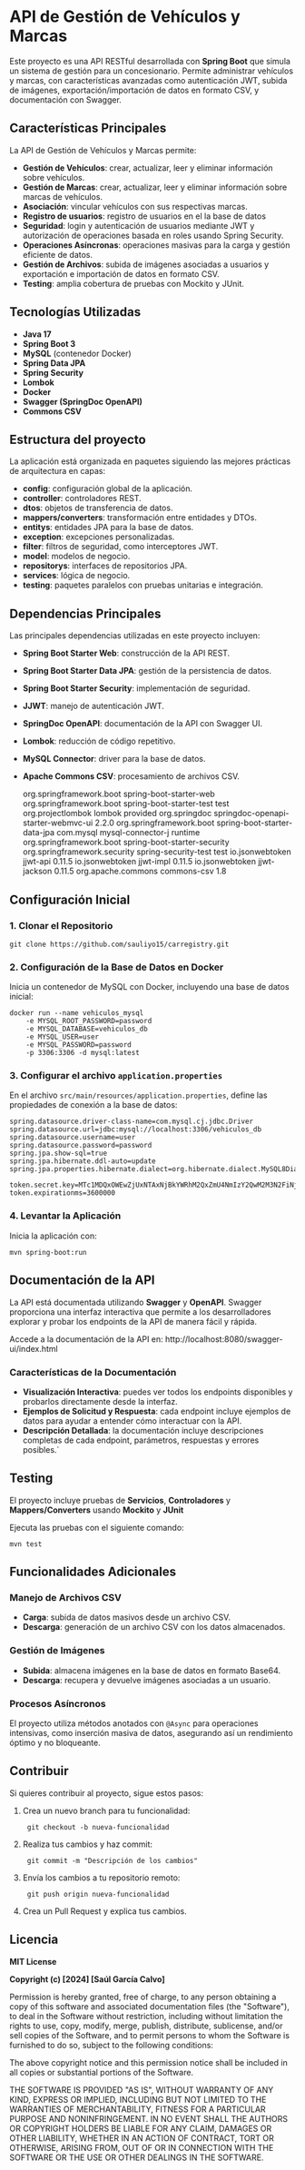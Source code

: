 # API de Gestión de Vehículos y Marcas

Este proyecto es una API RESTful desarrollada con **Spring Boot** que simula un sistema de gestión para un concesionario. Permite administrar vehículos y marcas, con características avanzadas como autenticación JWT, subida de imágenes, exportación/importación de datos en formato CSV, y documentación con Swagger.


## Características Principales

La API de Gestión de Vehículos y Marcas permite:

- **Gestión de Vehículos**: crear, actualizar, leer y eliminar información sobre vehículos.
- **Gestión de Marcas**: crear, actualizar, leer y eliminar información sobre marcas de vehículos.
- **Asociación**: vincular vehículos con sus respectivas marcas.
- **Registro de usuarios**: registro de usuarios en el la base de datos
- **Seguridad**: login y autenticación de usuarios mediante JWT y autorización de operaciones basada en roles usando Spring Security.
- **Operaciones Asíncronas**: operaciones masivas para la carga y gestión eficiente de datos.
- **Gestión de Archivos**: subida de imágenes asociadas a usuarios y exportación e importación de datos en formato CSV.
- **Testing**: amplia cobertura de pruebas con Mockito y JUnit.


## Tecnologías Utilizadas

- **Java 17**
- **Spring Boot 3**
- **MySQL** (contenedor Docker)
- **Spring Data JPA**
- **Spring Security**
- **Lombok**
- **Docker**
- **Swagger (SpringDoc OpenAPI)**
- **Commons CSV**


## Estructura del proyecto

La aplicación está organizada en paquetes siguiendo las mejores prácticas de arquitectura en capas:

- **config**: configuración global de la aplicación.
- **controller**: controladores REST.
- **dtos**: objetos de transferencia de datos.
- **mappers/converters**: transformación entre entidades y DTOs.
- **entitys**: entidades JPA para la base de datos.
- **exception**: excepciones personalizadas.
- **filter**: filtros de seguridad, como interceptores JWT.
- **model**: modelos de negocio.
- **repositorys**: interfaces de repositorios JPA.
- **services**: lógica de negocio.
- **testing**: paquetes paralelos con pruebas unitarias e integración.


## Dependencias Principales

Las principales dependencias utilizadas en este proyecto incluyen:

- **Spring Boot Starter Web**: construcción de la API REST.
- **Spring Boot Starter Data JPA**: gestión de la persistencia de datos.
- **Spring Boot Starter Security**: implementación de seguridad.
- **JJWT**: manejo de autenticación JWT.
- **SpringDoc OpenAPI**: documentación de la API con Swagger UI.
- **Lombok**: reducción de código repetitivo.
- **MySQL Connector**: driver para la base de datos.
- **Apache Commons CSV**: procesamiento de archivos CSV.


    <dependency>
        <groupId>org.springframework.boot</groupId>
        <artifactId>spring-boot-starter-web</artifactId>
    </dependency>
    
    <dependency>
        <groupId>org.springframework.boot</groupId>
        <artifactId>spring-boot-starter-test</artifactId>
        <scope>test</scope>
    </dependency>

    <dependency>
        <groupId>org.projectlombok</groupId>
        <artifactId>lombok</artifactId>
        <scope>provided</scope>
    </dependency>

    <dependency>
        <groupId>org.springdoc</groupId>
        <artifactId>springdoc-openapi-starter-webmvc-ui</artifactId>
        <version>2.2.0</version>
    </dependency>

    <dependency>
        <groupId>org.springframework.boot</groupId>
        <artifactId>spring-boot-starter-data-jpa</artifactId>
    </dependency>

    <dependency>
        <groupId>com.mysql</groupId>
        <artifactId>mysql-connector-j</artifactId>
        <scope>runtime</scope>
    </dependency>

    <dependency>
        <groupId>org.springframework.boot</groupId>
        <artifactId>spring-boot-starter-security</artifactId>
    </dependency>

    <dependency>
        <groupId>org.springframework.security</groupId>
        <artifactId>spring-security-test</artifactId>
        <scope>test</scope>
    </dependency>

    <dependency>
        <groupId>io.jsonwebtoken</groupId>
        <artifactId>jjwt-api</artifactId>
        <version>0.11.5</version>
    </dependency>

    <dependency>
        <groupId>io.jsonwebtoken</groupId>
        <artifactId>jjwt-impl</artifactId>
        <version>0.11.5</version>
    </dependency>

    <dependency>
        <groupId>io.jsonwebtoken</groupId>
        <artifactId>jjwt-jackson</artifactId>
        <version>0.11.5</version>
    </dependency>

    <dependency>
        <groupId>org.apache.commons</groupId>
        <artifactId>commons-csv</artifactId>
        <version>1.8</version>
    </dependency>


## Configuración Inicial

### 1. Clonar el Repositorio

    git clone https://github.com/sauliyo15/carregistry.git

### 2. Configuración de la Base de Datos en Docker

Inicia un contenedor de MySQL con Docker, incluyendo una base de datos inicial:

    docker run --name vehiculos_mysql 
        -e MYSQL_ROOT_PASSWORD=password 
        -e MYSQL_DATABASE=vehiculos_db
        -e MYSQL_USER=user
        -e MYSQL_PASSWORD=password
        -p 3306:3306 -d mysql:latest

### 3. Configurar el archivo ``application.properties``

En el archivo ``src/main/resources/application.properties``, define las propiedades de conexión a la base de datos:

    spring.datasource.driver-class-name=com.mysql.cj.jdbc.Driver
    spring.datasource.url=jdbc:mysql://localhost:3306/vehiculos_db
    spring.datasource.username=user
    spring.datasource.password=password
    spring.jpa.show-sql=true
    spring.jpa.hibernate.ddl-auto=update
    spring.jpa.properties.hibernate.dialect=org.hibernate.dialect.MySQL8Dialect

    token.secret.key=MTc1MDQxOWEwZjUxNTAxNjBkYWRhM2QxZmU4NmIzY2QwM2M3N2FiNjgyMTI5NjE0N2I0NDdiZmY2ZjQ0NWNkZDU1ZmY5NzNjMTRlYTc4NGJkZDE5YTMxMDcxMTU4NWFiZjc2Mzk2NmZmYTc4NGYyOGM2YTc2MGQxMjk5NjY1ZmE=
    token.expirationms=3600000

### 4. Levantar la Aplicación

Inicia la aplicación con:

    mvn spring-boot:run


## Documentación de la API

La API está documentada utilizando **Swagger** y **OpenAPI**. Swagger proporciona una interfaz interactiva que permite a los desarrolladores explorar y probar los endpoints de la API de manera fácil y rápida.

Accede a la documentación de la API en:
http://localhost:8080/swagger-ui/index.html

### Características de la Documentación

- **Visualización Interactiva**: puedes ver todos los endpoints disponibles y probarlos directamente desde la interfaz.
- **Ejemplos de Solicitud y Respuesta**: cada endpoint incluye ejemplos de datos para ayudar a entender cómo interactuar con la API.
- **Descripción Detallada**: la documentación incluye descripciones completas de cada endpoint, parámetros, respuestas y errores posibles.`


## Testing

El proyecto incluye pruebas de **Servicios**, **Controladores** y **Mappers/Converters** usando **Mockito** y **JUnit**

Ejecuta las pruebas con el siguiente comando:

    mvn test


## Funcionalidades Adicionales

### Manejo de Archivos CSV

- **Carga**: subida de datos masivos desde un archivo CSV.
- **Descarga**: generación de un archivo CSV con los datos almacenados.

### Gestión de Imágenes

- **Subida**: almacena imágenes en la base de datos en formato Base64.
- **Descarga**: recupera y devuelve imágenes asociadas a un usuario.

### Procesos Asíncronos

El proyecto utiliza métodos anotados con ``@Async`` para operaciones intensivas, como inserción masiva de datos, asegurando así un rendimiento óptimo y no bloqueante.


## Contribuir

Si quieres contribuir al proyecto, sigue estos pasos:

1. Crea un nuevo branch para tu funcionalidad:

        git checkout -b nueva-funcionalidad

2. Realiza tus cambios y haz commit:

        git commit -m "Descripción de los cambios"

3. Envía los cambios a tu repositorio remoto:

        git push origin nueva-funcionalidad

4. Crea un Pull Request y explica tus cambios.


## Licencia

**MIT License**

**Copyright (c) [2024] [Saúl García Calvo]**

Permission is hereby granted, free of charge, to any person obtaining a copy
of this software and associated documentation files (the "Software"), to deal
in the Software without restriction, including without limitation the rights
to use, copy, modify, merge, publish, distribute, sublicense, and/or sell
copies of the Software, and to permit persons to whom the Software is
furnished to do so, subject to the following conditions:

The above copyright notice and this permission notice shall be included in all
copies or substantial portions of the Software.

THE SOFTWARE IS PROVIDED "AS IS", WITHOUT WARRANTY OF ANY KIND, EXPRESS OR
IMPLIED, INCLUDING BUT NOT LIMITED TO THE WARRANTIES OF MERCHANTABILITY,
FITNESS FOR A PARTICULAR PURPOSE AND NONINFRINGEMENT. IN NO EVENT SHALL THE
AUTHORS OR COPYRIGHT HOLDERS BE LIABLE FOR ANY CLAIM, DAMAGES OR OTHER
LIABILITY, WHETHER IN AN ACTION OF CONTRACT, TORT OR OTHERWISE, ARISING FROM,
OUT OF OR IN CONNECTION WITH THE SOFTWARE OR THE USE OR OTHER DEALINGS IN THE
SOFTWARE.